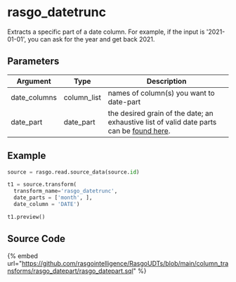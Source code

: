 

# rasgo_datetrunc

Extracts a specific part of a date column. For example, if the input is '2021-01-01', you can ask for the year and get back 2021.

## Parameters

|   Argument   |    Type     |                                                                                           Description                                                                                            |
| ------------ | ----------- | ------------------------------------------------------------------------------------------------------------------------------------------------------------------------------------------------ |
| date_columns | column_list | names of column(s) you want to date-part                                                                                                                                                         |
| date_part    | date_part   | the desired grain of the date; an exhaustive list of valid date parts can be [found here](https://docs.snowflake.com/en/sql-reference/functions-date-time.html#label-supported-date-time-parts). |


## Example

```python
source = rasgo.read.source_data(source.id)

t1 = source.transform(
  transform_name='rasgo_datetrunc',
  date_parts = ['month', ],
  date_column = 'DATE')

t1.preview()
```

## Source Code

{% embed url="https://github.com/rasgointelligence/RasgoUDTs/blob/main/column_transforms/rasgo_datepart/rasgo_datepart.sql" %}


